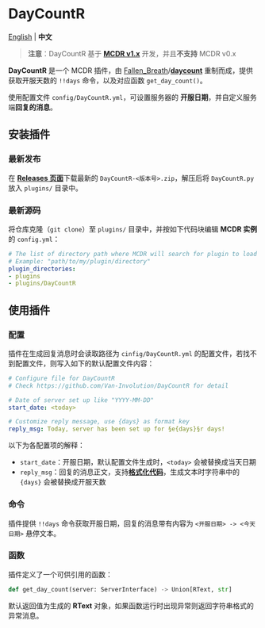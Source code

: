 # DayCountR

[English](README.md) | **中文**

> **注意**：DayCountR 基于 [**MCDR v1.x**](https://github.com/Fallen-Breath/MCDReforged) 开发，并且**不支持** MCDR v0.x

**DayCountR** 是一个 MCDR 插件，由 [Fallen_Breath](https://github.com/Fallen-Breath)/[**daycount**](https://github.com/TISUnion/daycount) 重制而成，提供获取开服天数的 `!!days` 命令，以及对应函数 `get_day_count()`。

使用配置文件 `config/DayCountR.yml`，可设置服务器的 **开服日期**，并自定义服务端**回复的消息**。

## 安装插件

### 最新发布

在 [**Releases 页面**](https://github.com/Van-Involution/DayCountR/releases)下载最新的 `DayCountR-<版本号>.zip`，解压后将 `DayCountR.py` 放入 `plugins/` 目录中。

### 最新源码

将仓库克隆（`git clone`）至 `plugins/` 目录中，并按如下代码块编辑 **MCDR 实例**的 `config.yml`：

```YAML
# The list of directory path where MCDR will search for plugin to load
# Example: "path/to/my/plugin/directory"
plugin_directories:
- plugins
- plugins/DayCountR
```

## 使用插件

### 配置

插件在生成回复消息时会读取路径为 `cinfig/DayCountR.yml` 的配置文件，若找不到配置文件，则写入如下的默认配置文件内容：

```YAML
# Configure file for DayCountR
# Check https://github.com/Van-Involution/DayCountR for detail

# Date of server set up like "YYYY-MM-DD"
start_date: <today>

# Customize reply message, use {days} as format key
reply_msg: Today, server has been set up for §e{days}§r days!
```
以下为各配置项的解释：

- `start_date`：开服日期，默认配置文件生成时，`<today>` 会被替换成当天日期
- `reply_msg`：回复的消息正文，支持[**格式化代码**](https://minecraft-zh.gamepedia.com/%E6%A0%BC%E5%BC%8F%E5%8C%96%E4%BB%A3%E7%A0%81)，生成文本时字符串中的 `{days}` 会被替换成开服天数

### 命令

插件提供 `!!days` 命令获取开服日期，回复的消息带有内容为 `<开服日期> -> <今天日期>` 悬停文本。

### 函数

插件定义了一个可供引用的函数：

```Python
def get_day_count(server: ServerInterface) -> Union[RText, str]
```
默认返回值为生成的 **RText** 对象，如果函数运行时出现异常则返回字符串格式的异常消息。
